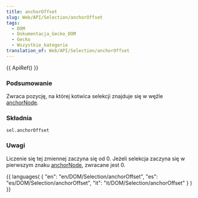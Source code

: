 ```yaml
---
title: anchorOffset
slug: Web/API/Selection/anchorOffset
tags:
  - DOM
  - Dokumentacja_Gecko_DOM
  - Gecko
  - Wszystkie_kategorie
translation_of: Web/API/Selection/anchorOffset
---
```

{{ ApiRef() }}

### Podsumowanie

Zwraca pozycję, na której kotwica selekcji znajduje się w węźle [anchorNode](pl/DOM/Selection/anchorNode).

### Składnia

    sel.anchorOffset

### Uwagi

Liczenie się tej zmiennej zaczyna się od 0. Jeżeli selekcja zaczyna się w pierwszym znaku [anchorNode](pl/DOM/Selection/anchorNode), zwracane jest 0.







{{ languages( { "en": "en/DOM/Selection/anchorOffset", "es": "es/DOM/Selection/anchorOffset", "it": "it/DOM/Selection/anchorOffset" } ) }}
